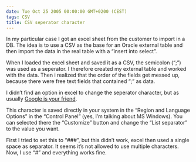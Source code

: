 ```yaml
---
date: Tue Oct 25 2005 00:00:00 GMT+0200 (CEST)
tags: CSV
title: CSV seperator character
---
```



In my particular case I got an excel sheet from the customer to import
in a DB. The idea is to use a CSV as the base for an Oracle external
table and then import the data in the real table with a “insert into
select”.

When I loaded the excel sheet and saved it as a CSV, the semicolon (“;”)
was used as a seperator. I therefore created my external table and
worked with the data. Then i realized that the order of the fields get
messed up, because there were free text fields that contained “;” as
data.

I didn’t find an option in excel to change the seperator character, but
as usually [Google is your
friend](http://www.google.com/search?q=excel+csv+separator+character).

This character is saved directly in your system in the “Region and
Language Options” in the “Control Panel” (yes, I’m talking about MS
Windows). You can selected there the “Customize” button and change the
“List separator” to the value you want.

First I tried to set this to “\#\#\#”, but this didn’t work, excel then
used a single space as separator. It seems it’s not allowed to use
multiple characters. Now, I use “\#” and everything works fine.

